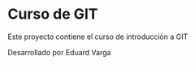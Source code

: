 # Curso de GIT

Este proyecto contiene el curso de introducción a GIT

Desarrollado por Eduard Varga
